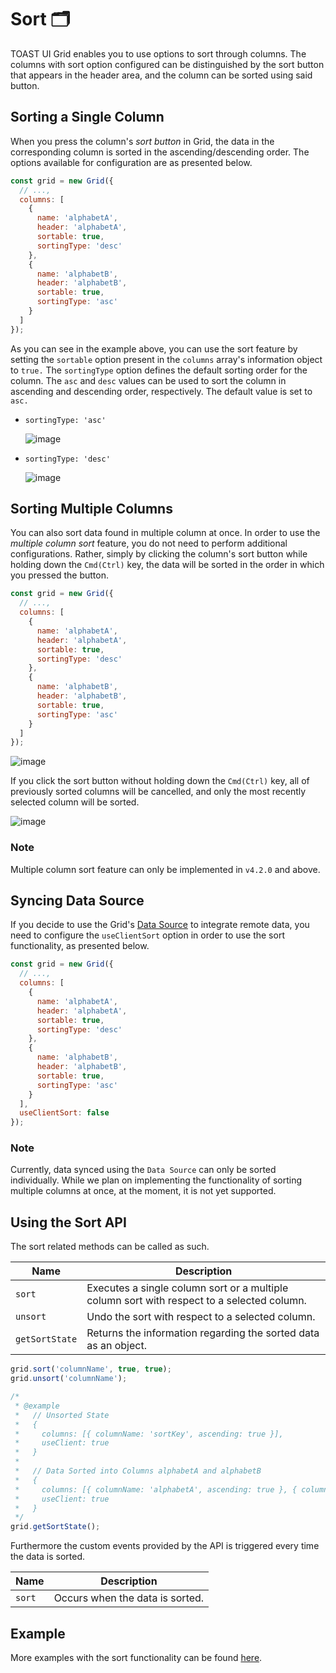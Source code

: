 # Sort 🗂

TOAST UI Grid enables you to use options to sort through columns. The columns with sort option configured can be distinguished by the sort button that appears in the header area, and the column can be sorted using said button.

## Sorting a Single Column

When you press the column's *sort button* in Grid, the data in the corresponding column is sorted in the ascending/descending order. The options available for configuration are as presented below. 

```js
const grid = new Grid({
  // ...,
  columns: [
    {
      name: 'alphabetA',
      header: 'alphabetA',
      sortable: true,
      sortingType: 'desc'
    },
    {
      name: 'alphabetB',
      header: 'alphabetB',
      sortable: true,
      sortingType: 'asc'
    }
  ]
});
```

As you can see in the example above, you can use the sort feature by setting the `sortable` option present in the `columns` array's information object to `true.` The `sortingType` option defines the default sorting order for the column. The `asc` and `desc` values can be used to sort the column in ascending and descending order, respectively. The default value is set to `asc.`

* `sortingType: 'asc'`

  ![image](https://user-images.githubusercontent.com/37766175/64319913-667fc780-cff8-11e9-81ab-4b5d25449816.gif)
  
* `sortingType: 'desc'`

  ![image](https://user-images.githubusercontent.com/37766175/64319941-6da6d580-cff8-11e9-9028-cfceb9386a79.gif)


## Sorting Multiple Columns

You can also sort data found in multiple column at once. In order to use the *multiple column sort* feature, you do not need to perform additional configurations. Rather, simply by clicking the column's sort button while holding down the `Cmd(Ctrl)` key, the data will be sorted in the order in which you pressed the button. 

```js
const grid = new Grid({
  // ...,
  columns: [
    {
      name: 'alphabetA',
      header: 'alphabetA',
      sortable: true,
      sortingType: 'desc'
    },
    {
      name: 'alphabetB',
      header: 'alphabetB',
      sortable: true,
      sortingType: 'asc'
    }
  ]
});
```


![image](https://user-images.githubusercontent.com/37766175/64319568-abefc500-cff7-11e9-90c8-3a386dd7b7fa.gif)

If you click the sort button without holding down the `Cmd(Ctrl)` key, all of previously sorted columns will be cancelled, and only the most recently selected column will be sorted. 

![image](https://user-images.githubusercontent.com/37766175/64320470-954a6d80-cff9-11e9-977b-9cb1421b0a7c.gif)

### Note

Multiple column sort feature can only be implemented in `v4.2.0` and above. 

## Syncing Data Source
If you decide to use the Grid's [Data Source](https://github.com/nhn/tui.grid/blob/master/packages/toast-ui.grid/docs/en/data-source.md) to integrate remote data, you need to configure the `useClientSort` option in order to use the sort functionality, as presented below. 

```js
const grid = new Grid({
  // ...,
  columns: [
    {
      name: 'alphabetA',
      header: 'alphabetA',
      sortable: true,
      sortingType: 'desc'
    },
    {
      name: 'alphabetB',
      header: 'alphabetB',
      sortable: true,
      sortingType: 'asc'
    }
  ],
  useClientSort: false
});
```

### Note

Currently, data synced using the `Data Source` can only be sorted individually. While we plan on implementing the functionality of sorting multiple columns at once, at the moment, it is not yet supported. 


## Using the Sort API

The sort related methods can be called as such. 

| Name | Description |
| --- | --- |
| `sort` | Executes a single column sort or a multiple column sort with respect to a selected column. |
| `unsort` | Undo the sort with respect to a selected column. |
| `getSortState` | Returns the information regarding the sorted data as an object. |


```js
grid.sort('columnName', true, true);
grid.unsort('columnName');

/* 
 * @example
 *   // Unsorted State
 *   {
 *     columns: [{ columnName: 'sortKey', ascending: true }],
 *     useClient: true
 *   } 
 * 
 *   // Data Sorted into Columns alphabetA and alphabetB
 *   {
 *     columns: [{ columnName: 'alphabetA', ascending: true }, { columnName: 'alphabetB', ascending: false }],
 *     useClient: true
 *   }
 */
grid.getSortState();

```

Furthermore the custom events provided by the API is triggered every time the data is sorted.

| Name | Description |
| --- | --- |
| `sort` | Occurs when the data is sorted. |

## Example

More examples with the sort functionality can be found [here](http://nhn.github.io/tui.grid/latest/tutorial-example19-sort).